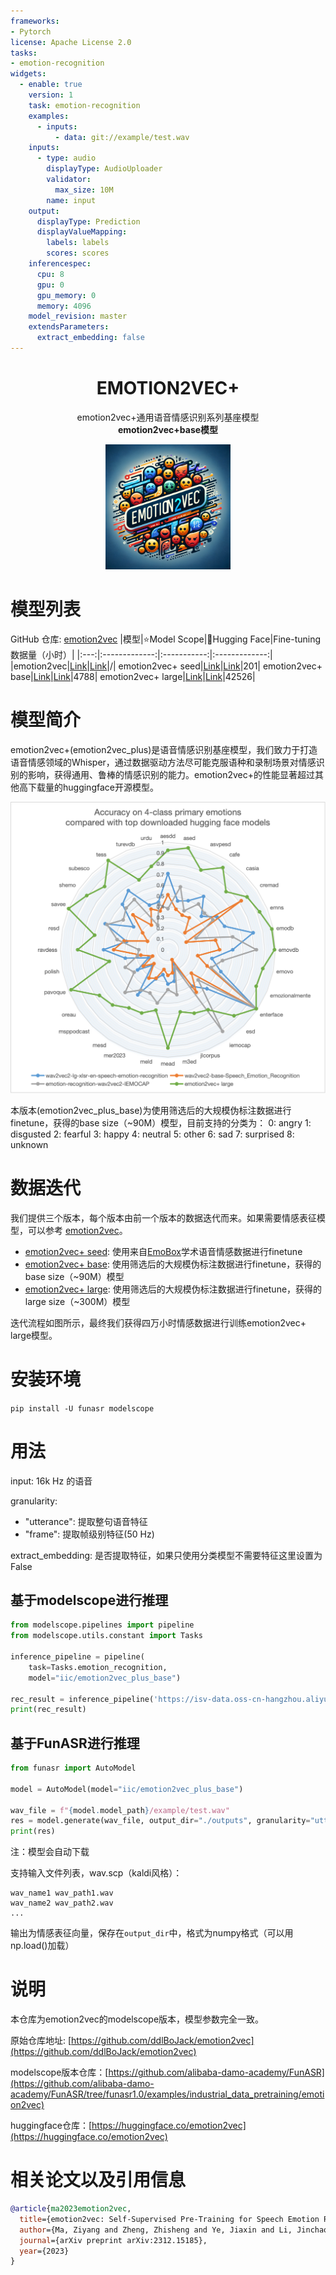 ```yaml
---
frameworks:
- Pytorch
license: Apache License 2.0
tasks:
- emotion-recognition
widgets:
  - enable: true
    version: 1
    task: emotion-recognition
    examples:
      - inputs:
          - data: git://example/test.wav
    inputs:
      - type: audio
        displayType: AudioUploader
        validator:
          max_size: 10M
        name: input
    output:
      displayType: Prediction
      displayValueMapping:
        labels: labels
        scores: scores
    inferencespec:
      cpu: 8
      gpu: 0
      gpu_memory: 0
      memory: 4096
    model_revision: master
    extendsParameters:
      extract_embedding: false
---
```



<div align="center">
    <h1>
    EMOTION2VEC+
    </h1>
    <p>
    emotion2vec+通用语音情感识别系列基座模型 <br>
    <b>emotion2vec+base模型</b>
    </p>
    <p>
    <img src="logo.png" style="width: 200px; height: 200px;">
    </p>
    <p>
    </p>
</div>

# 模型列表
GitHub 仓库: [emotion2vec](https://github.com/ddlBoJack/emotion2vec)
|模型|⭐Model Scope|🤗Hugging Face|Fine-tuning数据量（小时）|
|:---:|:-------------:|:-----------:|:-------------:|
|emotion2vec|[Link](https://www.modelscope.cn/models/iic/emotion2vec_base/summary)|[Link](https://huggingface.co/emotion2vec/emotion2vec_base)|/|
emotion2vec+ seed|[Link](https://modelscope.cn/models/iic/emotion2vec_plus_seed/summary)|[Link](https://huggingface.co/emotion2vec/emotion2vec_plus_seed)|201|
emotion2vec+ base|[Link](https://modelscope.cn/models/iic/emotion2vec_plus_base/summary)|[Link](https://huggingface.co/emotion2vec/emotion2vec_plus_base)|4788|
emotion2vec+ large|[Link](https://modelscope.cn/models/iic/emotion2vec_plus_large/summary)|[Link](https://huggingface.co/emotion2vec/emotion2vec_plus_large)|42526|

# 模型简介
emotion2vec+(emotion2vec_plus)是语音情感识别基座模型，我们致力于打造语音情感领域的Whisper，通过数据驱动方法尽可能克服语种和录制场景对情感识别的影响，获得通用、鲁棒的情感识别的能力。emotion2vec+的性能显著超过其他高下载量的huggingface开源模型。

![](emotion2vec+radar.png)

本版本(emotion2vec_plus_base)为使用筛选后的大规模伪标注数据进行finetune，获得的base size（~90M）模型，目前支持的分类为：
    0: angry
    1: disgusted
    2: fearful
    3: happy
    4: neutral
    5: other
    6: sad
    7: surprised
    8: unknown


# 数据迭代

我们提供三个版本，每个版本由前一个版本的数据迭代而来。如果需要情感表征模型，可以参考 [emotion2vec](https://github.com/ddlBoJack/emotion2vec)。
- [emotion2vec+ seed](https://modelscope.cn/models/iic/emotion2vec_plus_seed/summary): 使用来自[EmoBox](https://github.com/emo-box/EmoBox)学术语音情感数据进行finetune
- [emotion2vec+ base](https://modelscope.cn/models/iic/emotion2vec_plus_base/summary): 使用筛选后的大规模伪标注数据进行finetune，获得的base size（~90M）模型
- [emotion2vec+ large](https://modelscope.cn/models/iic/emotion2vec_plus_large/summary): 使用筛选后的大规模伪标注数据进行finetune，获得的 large size（~300M）模型

迭代流程如图所示，最终我们获得四万小时情感数据进行训练emotion2vec+ large模型。

# 安装环境

`pip install -U funasr modelscope`

# 用法

input: 16k Hz 的语音

granularity:
- "utterance": 提取整句语音特征
- "frame": 提取帧级别特征(50 Hz)

extract_embedding: 是否提取特征，如果只使用分类模型不需要特征这里设置为False

## 基于modelscope进行推理

```python
from modelscope.pipelines import pipeline
from modelscope.utils.constant import Tasks

inference_pipeline = pipeline(
    task=Tasks.emotion_recognition,
    model="iic/emotion2vec_plus_base")

rec_result = inference_pipeline('https://isv-data.oss-cn-hangzhou.aliyuncs.com/ics/MaaS/ASR/test_audio/asr_example_zh.wav', granularity="utterance", extract_embedding=False)
print(rec_result)
```


## 基于FunASR进行推理

```python
from funasr import AutoModel

model = AutoModel(model="iic/emotion2vec_plus_base")

wav_file = f"{model.model_path}/example/test.wav"
res = model.generate(wav_file, output_dir="./outputs", granularity="utterance", extract_embedding=False)
print(res)
```
注：模型会自动下载

支持输入文件列表，wav.scp（kaldi风格）：
```cat wav.scp
wav_name1 wav_path1.wav
wav_name2 wav_path2.wav
...
```

输出为情感表征向量，保存在`output_dir`中，格式为numpy格式（可以用np.load()加载）

# 说明

本仓库为emotion2vec的modelscope版本，模型参数完全一致。

原始仓库地址: [https://github.com/ddlBoJack/emotion2vec](https://github.com/ddlBoJack/emotion2vec)

modelscope版本仓库：[https://github.com/alibaba-damo-academy/FunASR](https://github.com/alibaba-damo-academy/FunASR/tree/funasr1.0/examples/industrial_data_pretraining/emotion2vec)

huggingface仓库：[https://huggingface.co/emotion2vec](https://huggingface.co/emotion2vec)

# 相关论文以及引用信息
```BibTeX
@article{ma2023emotion2vec,
  title={emotion2vec: Self-Supervised Pre-Training for Speech Emotion Representation},
  author={Ma, Ziyang and Zheng, Zhisheng and Ye, Jiaxin and Li, Jinchao and Gao, Zhifu and Zhang, Shiliang and Chen, Xie},
  journal={arXiv preprint arXiv:2312.15185},
  year={2023}
}
```